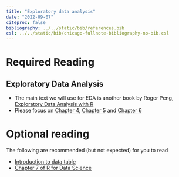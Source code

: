 ```yaml
---
title: "Exploratory data analysis"
date: "2022-09-07"
citeproc: false
bibliography: ../../static/bib/references.bib
csl: ../../static/bib/chicago-fullnote-bibliography-no-bib.csl
---
```


# Required Reading

## Exploratory Data Analysis

- The main text we will use for EDA is another book by Roger Peng, [Exploratory Data Analysis with R](https://bookdown.org/rdpeng/exdata/)
- Please focus on [Chapter 4](https://bookdown.org/rdpeng/exdata/exploratory-data-analysis-checklist.html), [Chapter 5](https://bookdown.org/rdpeng/exdata/principles-of-analytic-graphics.html) and [Chapter 6](https://bookdown.org/rdpeng/exdata/exploratory-graphs.html)

# Optional reading

The following are recommended (but not expected) for you to read

- [Introduction to data.table](https://cran.r-project.org/web/packages/data.table/vignettes/datatable-intro.html)
- [Chapter 7 of R for Data Science](https://r4ds.had.co.nz/exploratory-data-analysis.html)
